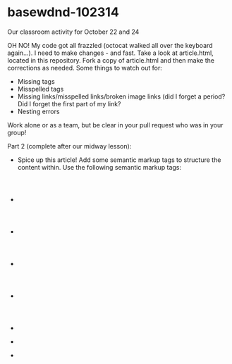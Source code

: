 basewdnd-102314
===============

Our classroom activity for October 22 and 24

OH NO! My code got all frazzled (octocat walked all over the keyboard again...). I need to make changes - and fast. Take a look at article.html, located in this repository. Fork a copy of article.html and then make the corrections as needed. Some things to watch out for:

- Missing tags
- Misspelled tags
- Missing links/misspelled links/broken image links (did I forget a period? Did I forget the first part of my link?
- Nesting errors

Work alone or as a team, but be clear in your pull request who was in your group!

Part 2 (complete after our midway lesson):
- Spice up this article! Add some semantic markup tags to structure the content within. Use the following semantic markup tags:
- <header>
- <footer>
- <article>
- <section>
- <time>
- <figure>
- <figcaption>
